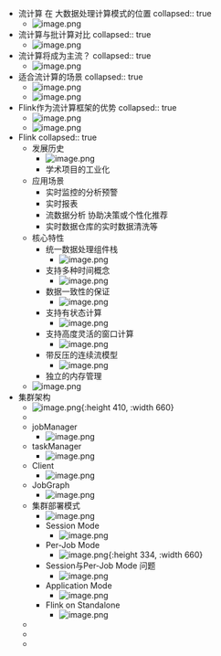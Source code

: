 - 流计算 在 大数据处理计算模式的位置
  collapsed:: true
	- ![image.png](../assets/image_1640442155728_0.png)
- 流计算与批计算对比
  collapsed:: true
	- ![image.png](../assets/image_1640442206931_0.png)
- 流计算将成为主流？
  collapsed:: true
	- ![image.png](../assets/image_1640442239126_0.png)
- 适合流计算的场景
  collapsed:: true
	- ![image.png](../assets/image_1640442293703_0.png)
	- ![image.png](../assets/image_1640442307570_0.png)
- Flink作为流计算框架的优势
  collapsed:: true
	- ![image.png](../assets/image_1640442383954_0.png)
	- ![image.png](../assets/image_1640442446213_0.png)
- Flink
  collapsed:: true
	- 发展历史
		- ![image.png](../assets/image_1640442505140_0.png)
		- 学术项目的工业化
	- 应用场景
		- 实时监控的分析预警
		- 实时报表
		- 流数据分析 协助决策或个性化推荐
		- 实时数据仓库的实时数据清洗等
	- 核心特性
		- 统一数据处理组件栈
			- ![image.png](../assets/image_1640442697714_0.png)
		- 支持多种时间概念
			- ![image.png](../assets/image_1640442732175_0.png)
		- 数据一致性的保证
			- ![image.png](../assets/image_1640442774021_0.png)
		- 支持有状态计算
			- ![image.png](../assets/image_1640442800009_0.png)
		- 支持高度灵活的窗口计算
			- ![image.png](../assets/image_1640442830383_0.png)
		- 带反压的连续流模型
			- ![image.png](../assets/image_1640442866238_0.png)
		- 独立的内存管理
	- ![image.png](../assets/image_1640442907745_0.png)
- 集群架构
	- ![image.png](../assets/image_1640445591859_0.png){:height 410, :width 660}
	-
	- jobManager
		- ![image.png](../assets/image_1640445758084_0.png)
	- taskManager
		- ![image.png](../assets/image_1640445901362_0.png)
	- Client
		- ![image.png](../assets/image_1640446053297_0.png)
	- JobGraph
		- ![image.png](../assets/image_1640446284929_0.png)
	- 集群部署模式
		- ![image.png](../assets/image_1640446532739_0.png)
		- Session Mode
			- ![image.png](../assets/image_1640446618797_0.png)
		- Per-Job Mode
			- ![image.png](../assets/image_1640446950679_0.png){:height 334, :width 660}
		- Session与Per-Job Mode 问题
			- ![image.png](../assets/image_1640446985031_0.png)
		- Application Mode
			- ![image.png](../assets/image_1640447099659_0.png)
		- Flink on Standalone
			- ![image.png](../assets/image_1646060031142_0.png)
	-
	-
	-